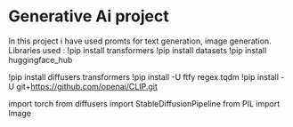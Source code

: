 # Generative Ai project
 In this project i have used promts for text generation, image generation.
 Libraries used :
!pip install transformers
!pip install datasets
!pip install huggingface_hub

!pip install diffusers transformers
!pip install -U ftfy regex tqdm
!pip install -U git+https://github.com/openai/CLIP.git

import torch
from diffusers import StableDiffusionPipeline
from PIL import Image
